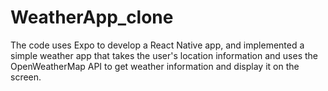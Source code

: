 # WeatherApp_clone

The code uses Expo to develop a React Native app, and implemented a simple weather app that takes the user's location information and uses the OpenWeatherMap API to get weather information and display it on the screen.


